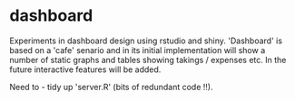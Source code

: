 dashboard
=========

Experiments in dashboard design using rstudio and shiny. 'Dashboard' is based on a 'cafe' senario and in its initial implementation will show a number of static graphs and tables showing takings / expenses etc. In the future interactive features will be added. 

Need to - tidy up 'server.R' (bits of redundant code !!).
